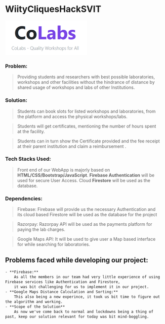 # WiityCliquesHackSVIT

![CoLabs](images/logo.png)

### Problem:
> Providing students and researchers with best possible laboratories, workshops and other facilities without the hindrance of distance by shared usage of workshops and labs of other Institutions.

### Solution:
> Students can book slots for listed workshops  and laboratories, from the platform and access the physical workshops/labs.

> Students will get certificates, mentioning the number of hours spent at the facility.  

> Students can in turn show the Certificate provided and the fee receipt at their parent institution and claim a reimbursement .


### Tech Stacks Used: 

> Front end of our WebApp is majorly based on **HTML/CSS/Bootstrap/JavaScript**.
> **Firebase Authentication** will be used for secure User Access.
> Cloud **Firestore** will be used as the database.


### Dependencies:
> Firebase:
    Firebase will provide us the necessary Authentication and its cloud based Firestore will be used as the database for the project

> Razorpay:
    Razorpay API will be used as the payments platform for paying the lab charges.

> Google Maps API:
    It will be used to give user a Map based interface for
    while searching for laboratories.

## Problems faced while developing our project:
    - **Firebase:**
        As all the members in our team had very little experience of using Firebase services like Authentication and Firestore, 
        it was bit challenging for us to implement it in our project.
    - **Google Maps Distance Calculation and Sorting:**
        This also being a new experince, it took us bit time to figure out the algorithm and working.
    - **Scope of the Solution**
        As now we've come back to normal and lockdowns being a thing of past, keep our solution relevant for today was bit mind-boggling.
